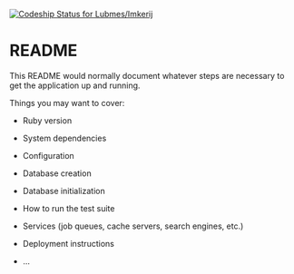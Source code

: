 [ ![Codeship Status for Lubmes/Imkerij](https://app.codeship.com/projects/7abe2c80-a9ac-0134-2852-02c84dcbf945/status?branch=master)](https://app.codeship.com/projects/191669)

# README

This README would normally document whatever steps are necessary to get the
application up and running.

Things you may want to cover:

* Ruby version

* System dependencies

* Configuration

* Database creation

* Database initialization

* How to run the test suite

* Services (job queues, cache servers, search engines, etc.)

* Deployment instructions

* ...
